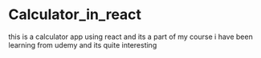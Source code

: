 # Calculator_in_react

this is a calculator app using react and its a part of my course i have been learning from udemy and its quite interesting 
